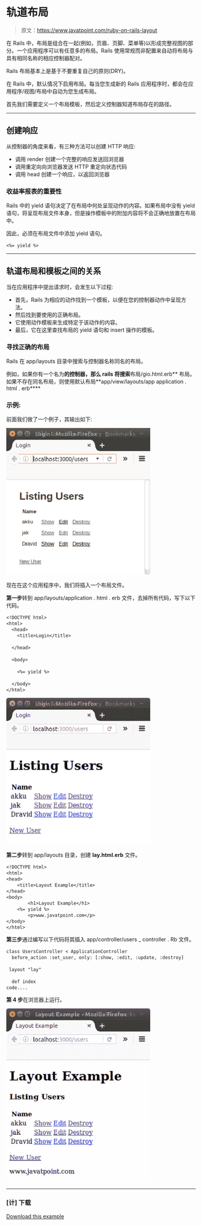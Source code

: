 # 轨道布局

> 原文：<https://www.javatpoint.com/ruby-on-rails-layout>

在 Rails 中，布局是组合在一起(例如，页眉、页脚、菜单等)以形成完整视图的部分。一个应用程序可以有任意多的布局。Rails 使用常规而非配置来自动将布局与具有相同名称的相应控制器配对。

Rails 布局基本上是基于不要重复自己的原则(DRY)。

在 Rails 中，默认情况下启用布局。每当您生成新的 Rails 应用程序时，都会在应用程序/视图/布局中自动为您生成布局。

首先我们需要定义一个布局模板，然后定义控制器知道布局存在的路径。

* * *

## 创建响应

从控制器的角度来看，有三种方法可以创建 HTTP 响应:

*   调用 render 创建一个完整的响应发送回浏览器
*   调用重定向向浏览器发送 HTTP 重定向状态代码
*   调用 head 创建一个响应，以返回浏览器

### 收益率报表的重要性

Rails 中的 yield 语句决定了在布局中何处呈现动作的内容。如果布局中没有 yield 语句，将呈现布局文件本身，但是操作模板中的附加内容将不会正确地放置在布局中。

因此，必须在布局文件中添加 yield 语句。

```
<%= yield %>    

```

* * *

## 轨道布局和模板之间的关系

当在应用程序中提出请求时，会发生以下过程:

*   首先，Rails 为相应的动作找到一个模板，以便在您的控制器动作中呈现方法。
*   然后找到要使用的正确布局。
*   它使用动作模板来生成特定于该动作的内容。
*   最后，它在这里查找布局的 yield 语句和 insert 操作的模板。

### 寻找正确的布局

Rails 在 app/layouts 目录中搜索与控制器名称同名的布局。

例如，如果你有一个名为**的控制器，那么 rails 将搜索**布局/gio.html.erb** 布局。如果不存在同名布局，则使用默认布局**app/view/layouts/app application . html . erb****

### 示例:

前面我们做了一个例子，其输出如下:

![Ruby on rails Layout 1](img/8a8c702932a808ca514cbd81b4de521d.png)

现在在这个应用程序中，我们将插入一个布局文件。

**第一步**转到 app/layouts/application . html . erb 文件，去掉所有代码，写下以下代码。

```
<!DOCTYPE html> 
<html> 
  <head> 
    <title>Login</title> 

  </head> 

  <body> 

    <%= yield %>	 

  </body> 
</html> 

```

![Ruby on rails Layout 2](img/f7b6fc06e4ebd37e02b7399624802d56.png)

**第二步**转到 app/layouts 目录，创建 **lay.html.erb** 文件。

```
<!DOCTYPE html> 
<html> 
<head> 
	<title>Layout Example</title> 
</head> 
<body> 
		<h1>Layout Example</h1> 
	<%= yield %> 
		<p>www.javatpoint.com</p>                                           
</body> 
</html>

```

**第三步**通过编写以下代码将其插入 app/controller/users _ controller . Rb 文件。

```
class UsersController < ApplicationController 
  before_action :set_user, only: [:show, :edit, :update, :destroy] 

 layout "lay" 

  def index
code....

```

**第 4 步**在浏览器上运行。

![Ruby on rails Layout 3](img/8f72cc1674a1c98562dba0a092fed6c4.png)

* * *

### [计] 下载

[Download this example](https://static.javatpoint.com/rubyonrails/src/layout.zip)